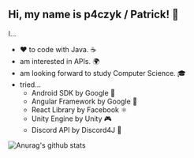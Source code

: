 ## Hi, my name is p4czyk / Patrick! 👋

I...
 - ❤️ to code with Java. ☕
 - am interested in APIs. 🌍
 - am looking forward to study Computer Science. 🎓
 - tried...
    - Android SDK by Google 📱
    - Angular Framework by Google 🍎
    - React Library by Facebook ⚛️
    - Unity Engine by Unity 🎮
    - Discord API by Discord4J 🎤

![Anurag's github stats](https://github-readme-stats.vercel.app/api?username=p4czyk)
